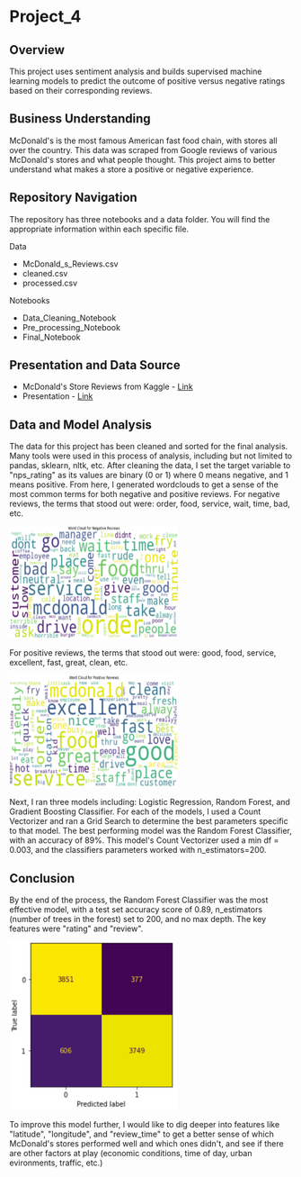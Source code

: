 # Project_4

## Overview
This project uses sentiment analysis and builds supervised machine learning models to predict the outcome of positive versus negative ratings based on their corresponding reviews.

## Business Understanding
McDonald's is the most famous American fast food chain, with stores all over the country. This data was scraped from Google reviews of various McDonald's stores and what people thought. This project aims to better understand what makes a store a positive or negative experience. 

## Repository Navigation
The repository has three notebooks and a data folder. You will find the appropriate information within each specific file.

Data
- McDonald_s_Reviews.csv
- cleaned.csv
- processed.csv

Notebooks
- Data_Cleaning_Notebook
- Pre_processing_Notebook
- Final_Notebook

## Presentation and Data Source
- McDonald's Store Reviews from Kaggle - [Link](https://www.kaggle.com/datasets/nelgiriyewithana/mcdonalds-store-reviews/data)
- Presentation - [Link](https://docs.google.com/presentation/d/1OddwYnX868sd40jGoYtPFh3qaavq7Pyz0MscA0Kis3s/edit?usp=sharing)

## Data and Model Analysis
The data for this project has been cleaned and sorted for the final analysis.
Many tools were used in this process of analysis, including but not limited to pandas, sklearn, nltk, etc.
After cleaning the data, I set the target variable to "nps_rating" as its values are binary (0 or 1) where 0 means negative, and 1 means positive.
From here, I generated wordclouds to get a sense of the most common terms for both negative and positive reviews.
For negative reviews, the terms that stood out were: order, food, service, wait, time, bad, etc.

<img src='images/wordcloud_neg.PNG' width=300 height=200>

For positive reviews, the terms that stood out were: good, food, service, excellent, fast, great, clean, etc.

<img src='images/wordcloud_pos.PNG' width=300 height=200>

Next, I ran three models including: Logistic Regression, Random Forest, and Gradient Boosting Classifier.
For each of the models, I used a Count Vectorizer and ran a Grid Search to determine the best parameters specific to that model.
The best performing model was the Random Forest Classifier, with an accuracy of 89%.
This model's Count Vectorizer used a min df = 0.003, and the classifiers parameters worked with n_estimators=200.

## Conclusion
By the end of the process, the Random Forest Classifier was the most effective model, with a test set accuracy score of 0.89, n_estimators (number of trees in the forest) set to 200, and no max depth.
The key features were "rating" and "review".

<img src='images/random_forest_model.PNG' width=300 height=300>

To improve this model further, I would like to dig deeper into features like "latitude", "longitude", and "review_time" to get a better sense of which McDonald's stores performed well and which ones didn't, and see if there are other factors at play (economic conditions, time of day, urban evironments, traffic, etc.)
